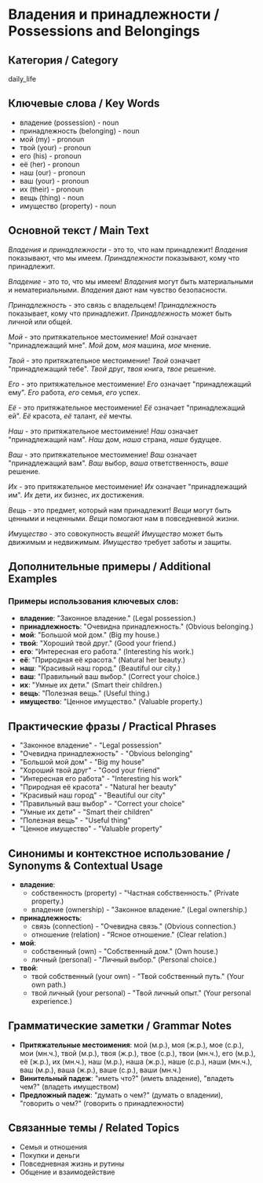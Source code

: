 # Владения и принадлежности / Possessions and Belongings

## Категория / Category
daily_life


## Ключевые слова / Key Words
- владение (possession) - noun
- принадлежность (belonging) - noun
- мой (my) - pronoun
- твой (your) - pronoun
- его (his) - pronoun
- её (her) - pronoun
- наш (our) - pronoun
- ваш (your) - pronoun
- их (their) - pronoun
- вещь (thing) - noun
- имущество (property) - noun

## Основной текст / Main Text

*Владения* и *принадлежности* - это то, что нам принадлежит! *Владения* показывают, что мы имеем. *Принадлежности* показывают, кому что принадлежит.

*Владение* - это то, что мы имеем! *Владения* могут быть материальными и нематериальными. *Владения* дают нам чувство безопасности.

*Принадлежность* - это связь с владельцем! *Принадлежность* показывает, кому что принадлежит. *Принадлежность* может быть личной или общей.

*Мой* - это притяжательное местоимение! *Мой* означает "принадлежащий мне". *Мой* дом, *моя* машина, *мое* мнение.

*Твой* - это притяжательное местоимение! *Твой* означает "принадлежащий тебе". *Твой* друг, *твоя* книга, *твое* решение.

*Его* - это притяжательное местоимение! *Его* означает "принадлежащий ему". *Его* работа, *его* семья, *его* успех.

*Её* - это притяжательное местоимение! *Её* означает "принадлежащий ей". *Её* красота, *её* талант, *её* мечты.

*Наш* - это притяжательное местоимение! *Наш* означает "принадлежащий нам". *Наш* дом, *наша* страна, *наше* будущее.

*Ваш* - это притяжательное местоимение! *Ваш* означает "принадлежащий вам". *Ваш* выбор, *ваша* ответственность, *ваше* решение.

*Их* - это притяжательное местоимение! *Их* означает "принадлежащий им". *Их* дети, *их* бизнес, *их* достижения.

*Вещь* - это предмет, который нам принадлежит! *Вещи* могут быть ценными и неценными. *Вещи* помогают нам в повседневной жизни.

*Имущество* - это совокупность *вещей*! *Имущество* может быть движимым и недвижимым. *Имущество* требует заботы и защиты.

## Дополнительные примеры / Additional Examples

### Примеры использования ключевых слов:
- **владение**: "Законное владение." (Legal possession.)
- **принадлежность**: "Очевидна принадлежность." (Obvious belonging.)
- **мой**: "Большой мой дом." (Big my house.)
- **твой**: "Хороший твой друг." (Good your friend.)
- **его**: "Интересная его работа." (Interesting his work.)
- **её**: "Природная её красота." (Natural her beauty.)
- **наш**: "Красивый наш город." (Beautiful our city.)
- **ваш**: "Правильный ваш выбор." (Correct your choice.)
- **их**: "Умные их дети." (Smart their children.)
- **вещь**: "Полезная вещь." (Useful thing.)
- **имущество**: "Ценное имущество." (Valuable property.)

## Практические фразы / Practical Phrases

- "Законное владение" - "Legal possession"
- "Очевидна принадлежность" - "Obvious belonging"
- "Большой мой дом" - "Big my house"
- "Хороший твой друг" - "Good your friend"
- "Интересная его работа" - "Interesting his work"
- "Природная её красота" - "Natural her beauty"
- "Красивый наш город" - "Beautiful our city"
- "Правильный ваш выбор" - "Correct your choice"
- "Умные их дети" - "Smart their children"
- "Полезная вещь" - "Useful thing"
- "Ценное имущество" - "Valuable property"

## Синонимы и контекстное использование / Synonyms & Contextual Usage

- **владение**: 
  - собственность (property) - "Частная собственность." (Private property.)
  - владение (ownership) - "Законное владение." (Legal ownership.)
- **принадлежность**: 
  - связь (connection) - "Очевидна связь." (Obvious connection.)
  - отношение (relation) - "Ясное отношение." (Clear relation.)
- **мой**: 
  - собственный (own) - "Собственный дом." (Own house.)
  - личный (personal) - "Личный выбор." (Personal choice.)
- **твой**: 
  - твой собственный (your own) - "Твой собственный путь." (Your own path.)
  - твой личный (your personal) - "Твой личный опыт." (Your personal experience.)

## Грамматические заметки / Grammar Notes

- **Притяжательные местоимения**: мой (м.р.), моя (ж.р.), мое (с.р.), мои (мн.ч.), твой (м.р.), твоя (ж.р.), твое (с.р.), твои (мн.ч.), его (м.р.), её (ж.р.), их (мн.ч.), наш (м.р.), наша (ж.р.), наше (с.р.), наши (мн.ч.), ваш (м.р.), ваша (ж.р.), ваше (с.р.), ваши (мн.ч.)
- **Винительный падеж**: "иметь что?" (иметь владение), "владеть чем?" (владеть имуществом)
- **Предложный падеж**: "думать о чем?" (думать о владении), "говорить о чем?" (говорить о принадлежности)

## Связанные темы / Related Topics

- Семья и отношения
- Покупки и деньги
- Повседневная жизнь и рутины
- Общение и взаимодействие
